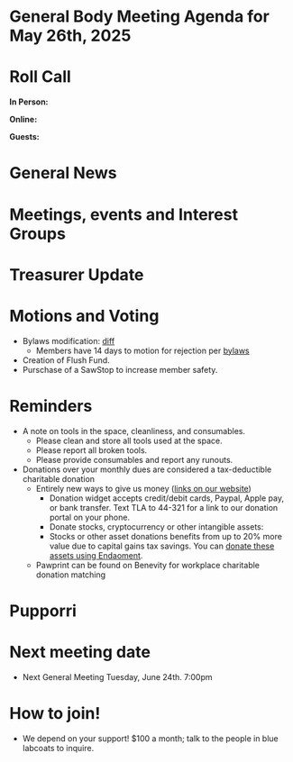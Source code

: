 # General Body Meeting Agenda for May 26th, 2025
# Roll Call
**In Person:**

**Online:**


**Guests:**


# General News



# Meetings, events and Interest Groups



# Treasurer Update


# Motions and Voting
- Bylaws modification: [diff](https://github.com/PawprintPrototyping/admin/pull/12/commits/9635fc6425810639a212175c11e80f8f51fb8f50)
  - Members have 14 days to motion for rejection per [bylaws](https://github.com/PawprintPrototyping/admin/blob/9635fc6425810639a212175c11e80f8f51fb8f50/BYLAWS.md#6-amendment)
- Creation of Flush Fund. 
- Purschase of a SawStop to increase member safety. 

# Reminders
- A note on tools in the space, cleanliness, and consumables.
  - Please clean and store all tools used at the space.
  - Please report all broken tools.
  - Please provide consumables and report any runouts. 
- Donations over your monthly dues are considered a tax-deductible charitable donation
  - Entirely new ways to give us money ([links on our website](https://pawprintprototyping.org/pages/donate/))
    - Donation widget accepts credit/debit cards, Paypal, Apple pay, or bank transfer.  Text TLA to 44-321 for a link to our donation portal on your phone.
    - Donate stocks, cryptocurrency or other intangible assets:
    - Stocks or other asset donations benefits from up to 20% more value due to capital gains tax savings. You can [donate these assets using Endaoment](https://app.endaoment.org/orgs/84-4428024).
  - Pawprint can be found on Benevity for workplace charitable donation matching

# Pupporri 


# Next meeting date
- Next General Meeting Tuesday, June 24th. 7:00pm

# How to join! 
- We depend on your support! $100 a month; talk to the people in blue labcoats to inquire. 
